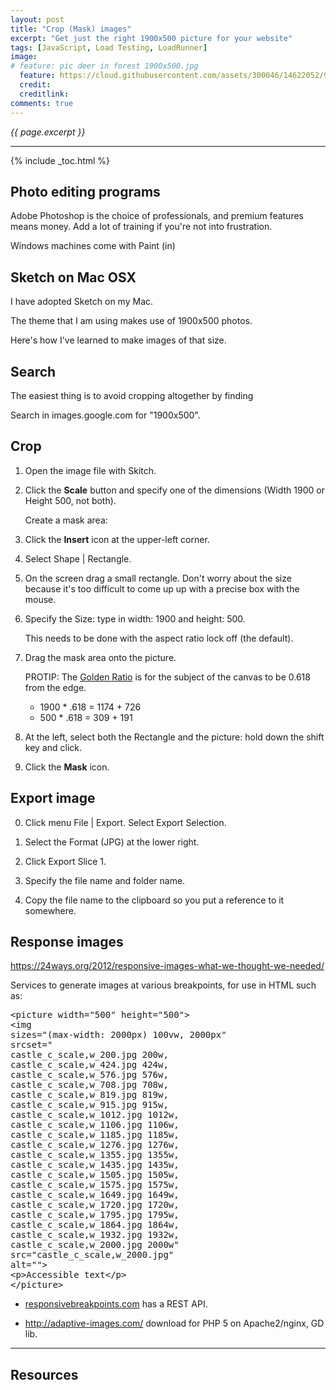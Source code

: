 ```yaml
---
layout: post
title: "Crop (Mask) images"
excerpt: "Get just the right 1900x500 picture for your website"
tags: [JavaScript, Load Testing, LoadRunner]
image:
# feature: pic deer in forest 1900x500.jpg
  feature: https://cloud.githubusercontent.com/assets/300046/14622052/95b08428-0584-11e6-9679-28430c295cf3.jpg
  credit: 
  creditlink: 
comments: true
---
```

<i>{{ page.excerpt }}</i>
<hr />

{% include _toc.html %}

## Photo editing programs #

Adobe Photoshop 
is the choice of professionals, and premium features means money.
Add a lot of training if you're not into frustration.

Windows machines come with Paint (in)


## Sketch on Mac OSX

I have adopted Sketch on my Mac.

The theme that I am using makes use of 1900x500 photos.

Here's how I've learned to make images of that size.

## Search

The easiest thing is to avoid cropping altogether by finding

Search in images.google.com for "1900x500".

## Crop

<amp-youtube data-videoid="MqXRVzGyvWU" layout="responsive" width="480" height="270"></amp-youtube>

1. Open the image file with Skitch.

0. Click the **Scale** button and specify one of the dimensions (Width 1900 or Height 500, not both).

   Create a mask area:

0. Click the **Insert** icon at the upper-left corner.

0. Select Shape | Rectangle.

0. On the screen drag a small rectangle. Don't worry about the size because it's too difficult to come up
   up with a precise box with the mouse.

0. Specify the Size: type in width: 1900 and height: 500.

   This needs to be done with the aspect ratio lock off (the default).

0. Drag the mask area onto the picture.

   PROTIP: The <a target="_blank" href="https://en.wikipedia.org/wiki/Golden_ratio">
   Golden Ratio</a> is for the subject of the canvas to be 0.618 from the edge.

   * 1900 * .618 = 1174 + 726
   * 500 * .618 = 309 + 191

0. At the left, select both the Rectangle and the picture: hold down the shift key and click.

0. Click the **Mask** icon.

## Export image #

0. Click menu File \| Export. Select Export Selection.

0. Select the Format (JPG) at the lower right.

0. Click Export Slice 1.

0. Specify the file name and folder name.

0. Copy the file name to the clipboard so you put a reference to it somewhere.

## Response images #

https://24ways.org/2012/responsive-images-what-we-thought-we-needed/

Services to generate images at various breakpoints, for use in HTML such as:

<pre>
&LT;picture width="500" height="500">
&LT;img 
sizes="(max-width: 2000px) 100vw, 2000px"
srcset="
castle_c_scale,w_200.jpg 200w,
castle_c_scale,w_424.jpg 424w,
castle_c_scale,w_576.jpg 576w,
castle_c_scale,w_708.jpg 708w,
castle_c_scale,w_819.jpg 819w,
castle_c_scale,w_915.jpg 915w,
castle_c_scale,w_1012.jpg 1012w,
castle_c_scale,w_1106.jpg 1106w,
castle_c_scale,w_1185.jpg 1185w,
castle_c_scale,w_1276.jpg 1276w,
castle_c_scale,w_1355.jpg 1355w,
castle_c_scale,w_1435.jpg 1435w,
castle_c_scale,w_1505.jpg 1505w,
castle_c_scale,w_1575.jpg 1575w,
castle_c_scale,w_1649.jpg 1649w,
castle_c_scale,w_1720.jpg 1720w,
castle_c_scale,w_1795.jpg 1795w,
castle_c_scale,w_1864.jpg 1864w,
castle_c_scale,w_1932.jpg 1932w,
castle_c_scale,w_2000.jpg 2000w"
src="castle_c_scale,w_2000.jpg"
alt="">
&LT;p>Accessible text&LT;/p>
&LT;/picture>
</pre>

* <a target="_blank" href="http://www.responsivebreakpoints.com/">
  responsivebreakpoints.com</a>
  has a REST API.

* http://adaptive-images.com/
   download for PHP 5 on Apache2/nginx, GD lib.

<hr />

## Resources

